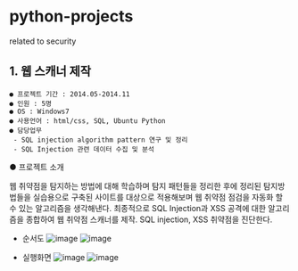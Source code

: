 # python-projects
related to security

## 1. 웹 스캐너 제작
```
● 프로젝트 기간 : 2014.05-2014.11 
● 인원 : 5명
● OS : Windows7
● 사용언어 : html/css, SQL, Ubuntu Python
● 담당업무
 - SQL injection algorithm pattern 연구 및 정리
 - SQL Injection 관련 데이터 수집 및 분석 
 ```
 ● 프로젝트 소개

  웹 취약점을 탐지하는 방법에 대해 학습하며 탐지 패턴들을 정리한 후에 정리된 탐지방법들을 실습용으로 구축된 사이트를 대상으로 적용해보며 웹 취약점 점검을 자동화 할 수 있는 알고리즘을 생각해낸다. 최종적으로 SQL Injection과 XSS 공격에 대한 알고리즘을 종합하여 웹 취약점 스캐너를 제작. SQL injection, XSS 취약점을 진단한다.

* 순서도
![image](https://user-images.githubusercontent.com/8167433/74088061-8189c280-4ad5-11ea-8e57-8752b3fdd3e5.png)
![image](https://user-images.githubusercontent.com/8167433/74088076-a847f900-4ad5-11ea-924c-8886d25ae757.png)

* 실행화면
![image](https://user-images.githubusercontent.com/8167433/74088067-9403fc00-4ad5-11ea-912e-010eb09e1e7e.png)
![image](https://user-images.githubusercontent.com/8167433/74088073-9a927380-4ad5-11ea-9754-cce9906b730a.png)

